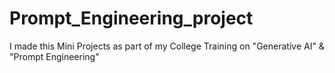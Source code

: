 # Prompt_Engineering_project
I made this Mini Projects as part of my College Training on "Generative AI" &amp; "Prompt Engineering" 
